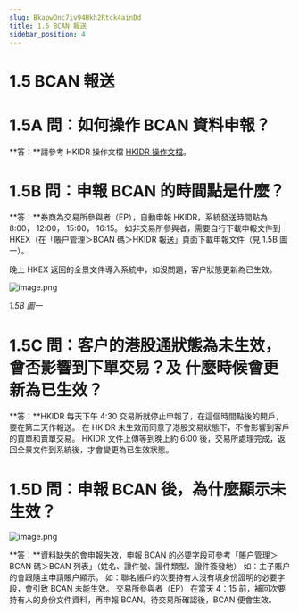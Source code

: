 ```yaml
---
slug: BkapwOnc7iv94Hkh2Rtck4ainDd
title: 1.5 BCAN 報送
sidebar_position: 4
---
```



# 1.5 BCAN 報送


# 1.5A 問：如何操作 BCAN 資料申報？


**答：**請參考 HKIDR 操作文檔 [HKIDR 操作文檔](./AnubwQdN9i1KGHkt9tmccZ9hnXf)。


# 1.5B 問：申報 BCAN 的時間點是什麼？


**答：**券商為交易所參與者（EP），自動申報 HKIDR，系統發送時間點為 8:00， 12:00， 15:00， 16:15。
如非交易所參與者，需要自行下載申報文件到 HKEX（在「賬户管理＞BCAN 碼＞HKIDR 報送」頁面下載申報文件（見 1.5B 圖一）。


晚上 HKEX 返回的全景文件導入系統中，如沒問題，客户狀態更新為已生效。


![image.png](/assets/9449bb323bd751b04e28e37bfbbb8fc0.png)


_1.5B 圖一_


# 1.5C 問：客户的港股通狀態為未生效，會否影響到下單交易？及 什麼時候會更新為已生效？


**答：**HKIDR 每天下午 4:30 交易所就停止申報了，在這個時間點後的開戶，要在第二天作報送。
在 HKIDR 未生效而同意了港股交易狀態下，不會影響到客戶的買單和賣單交易。
HKIDR 文件上傳等到晚上約 6:00 後，交易所處理完成，返回全景文件到系統後，才會變更為已生效狀態。


# 1.5D 問：申報 BCAN 後，為什麼顯示未生效？


![image.png](/assets/d781e65508673fb0f3268a9095bf33ba.png)


**答：**資料缺失的會申報失效，申報 BCAN 的必要字段可參考「賬户管理＞BCAN 碼＞BCAN 列表」（姓名、證件號、證件類型、證件簽發地）
如：主子賬户的會跟隨主申請賬户顯示。
如：聯名帳戶的次要持有人沒有填身份證明的必要字段，會引致 BCAN 未能生效。
交易所參與者（EP） 在當天 4：15 前，補回次要持有人的身份文件資料，再申報 BCAN。待交易所確認後，BCAN 便會生效。

